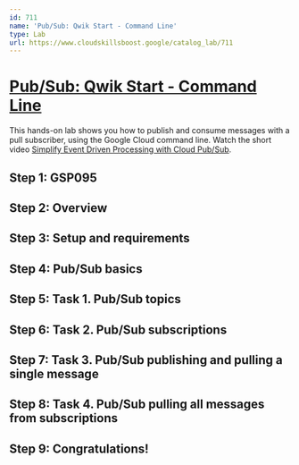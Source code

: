 ```yaml
---
id: 711
name: 'Pub/Sub: Qwik Start - Command Line'
type: Lab
url: https://www.cloudskillsboost.google/catalog_lab/711
---
```


# [Pub/Sub: Qwik Start - Command Line](https://www.cloudskillsboost.google/catalog_lab/711)

This hands-on lab shows you how to publish and consume messages with a pull subscriber, using the Google Cloud command line. Watch the short video <A HREF="https://youtu.be/oKU2wbTXMTY">Simplify Event Driven Processing with Cloud Pub/Sub</A>.

## Step 1: GSP095

## Step 2: Overview

## Step 3: Setup and requirements

## Step 4: Pub/Sub basics

## Step 5: Task 1. Pub/Sub topics

## Step 6: Task 2. Pub/Sub subscriptions

## Step 7: Task 3. Pub/Sub publishing and pulling a single message

## Step 8: Task 4. Pub/Sub pulling all messages from subscriptions

## Step 9: Congratulations!

